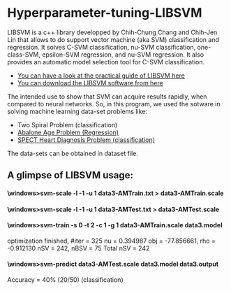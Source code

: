 # Hyperparameter-tuning-LIBSVM
LIBSVM is a c++ library developped by Chih-Chung Chang and Chih-Jen Lin that allows to do support vector machine (aka SVM) classification and regression. It solves C-SVM classification, nu-SVM classification, one-class-SVM, epsilon-SVM regression, and nu-SVM regression. It also provides an automatic model selection tool for C-SVM classification.

+ [You can have a look at the practical guide of LIBSVM here](https://www.csie.ntu.edu.tw/~cjlin/papers/guide/guide.pdf)
+ [You can download the LIBSVM software from here](https://www.csie.ntu.edu.tw/~cjlin/libsvm/)

The intended use to show that SVM can acquire results rapidly, when compared to neural networks. So, in this program, we used the sotware in solving machine learning data-set problems like: 
+ Two Spiral Problem (classification)
+ [Abalone Age Problem (Regression)](http://archive.ics.uci.edu/ml/datasets/Abalone)
+ [SPECT Heart Diagnosis Problem (classification)](https://archive.ics.uci.edu/ml/datasets/spect+heart)

The data-sets can be obtained in dataset file.

## A glimpse of LIBSVM usage:

#### \windows>svm-scale -l -1 -u 1 data3-AMTrain.txt > data3-AMTrain.scale
#### \windows>svm-scale -l -1 -u 1 data3-AMTest.txt > data3-AMTest.scale
#### \windows>svm-train -s 0 -t 2 -c 1 -g 1 data3-AMTrain.scale data3.model
optimization finished, #iter = 325
nu = 0.394987
obj = -77.856661, rho = -0.912130
nSV = 242, nBSV = 75
Total nSV = 242
#### \windows>svm-predict data3-AMTest.scale data3.model data3.output
Accuracy = 40% (20/50) (classification)
